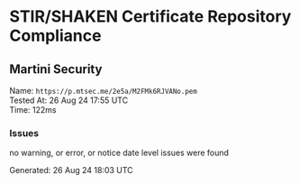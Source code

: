 # STIR/SHAKEN Certificate Repository Compliance

## Martini Security

Name: `https://p.mtsec.me/2e5a/M2FMk6RJVANo.pem`\
Tested At: 26 Aug 24 17:55 UTC\
Time: 122ms

### Issues

no warning, or error, or notice date level issues were found

Generated: 26 Aug 24 18:03 UTC